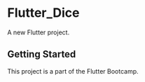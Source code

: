 # Flutter_Dice

A new Flutter project.

## Getting Started

This project is a part of the Flutter Bootcamp.
